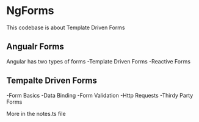 # NgForms

This codebase is about Template Driven Forms

## Angualr Forms

Angular has two types of forms
-Template Driven Forms
-Reactive Forms

## Tempalte Driven Forms

-Form Basics
-Data Binding
-Form Validation
-Http Requests
-Thirdy Party Forms

More in the notes.ts file
